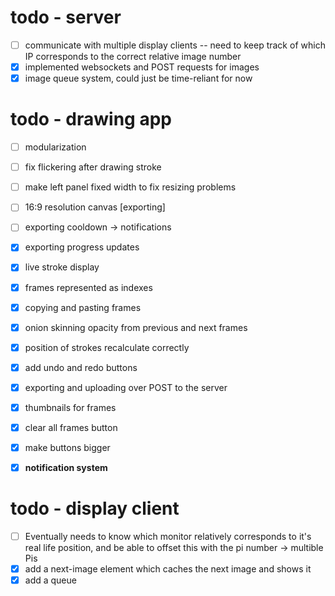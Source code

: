 # todo - server
- [ ] communicate with multiple display clients -- need to keep track of which IP corresponds to the correct relative image number
- [x] implemented websockets and POST requests for images
- [x] image queue system, could just be time-reliant for now

# todo - drawing app
- [ ] modularization
- [ ] fix flickering after drawing stroke
- [ ] make left panel fixed width to fix resizing problems
- [ ] 16:9 resolution canvas [exporting]
- [ ] exporting cooldown -> notifications
- [x] exporting progress updates
- [x] live stroke display
- [x] frames represented as indexes
- [x] copying and pasting frames
- [x] onion skinning opacity from previous and next frames
- [x] position of strokes recalculate correctly
- [x] add undo and redo buttons
- [x] exporting and uploading over POST to the server
- [x] thumbnails for frames
- [x] clear all frames button
- [x] make buttons bigger
- [x] **notification system**


# todo - display client
- [ ] Eventually needs to know which monitor relatively corresponds to it's real life position, and be able to offset this with the pi number -> multible Pis
- [x] add a next-image element which caches the next image and shows it 
- [x] add a queue